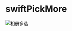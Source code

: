# swiftPickMore


![相册多选](http://upload-images.jianshu.io/upload_images/954071-96672734360e4844.gif?imageMogr2/auto-orient/strip)
